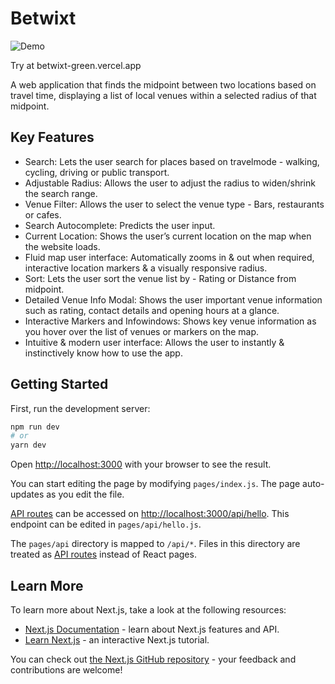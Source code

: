 # Betwixt

![Demo](https://www.youtube.com/watch?v=lxNTDkRQrRQ)

Try at betwixt-green.vercel.app

A web application that finds the midpoint between two locations based on travel time, displaying a list of local venues within a selected radius of that midpoint.

## Key Features

- Search: Lets the user search for places based on travelmode - walking, cycling, driving or public transport.
- Adjustable Radius: Allows the user to adjust the radius to widen/shrink the search range.
- Venue Filter: Allows the user to select the venue type - Bars, restaurants or cafes.
- Search Autocomplete: Predicts the user input.
- Current Location: Shows the user’s current location on the map when the website loads.
- Fluid map user interface: Automatically zooms in & out when required, interactive location markers & a visually responsive radius.
- Sort: Lets the user sort the venue list by - Rating or Distance from midpoint.
- Detailed Venue Info Modal: Shows the user important venue information such as rating, contact details and opening hours at a glance.
- Interactive Markers and Infowindows: Shows key venue information as you hover over the list of venues or markers on the map.
- Intuitive & modern user interface: Allows the user to instantly & instinctively know how to use the app.

## Getting Started

First, run the development server:

```bash
npm run dev
# or
yarn dev
```

Open [http://localhost:3000](http://localhost:3000) with your browser to see the result.

You can start editing the page by modifying `pages/index.js`. The page auto-updates as you edit the file.

[API routes](https://nextjs.org/docs/api-routes/introduction) can be accessed on [http://localhost:3000/api/hello](http://localhost:3000/api/hello). This endpoint can be edited in `pages/api/hello.js`.

The `pages/api` directory is mapped to `/api/*`. Files in this directory are treated as [API routes](https://nextjs.org/docs/api-routes/introduction) instead of React pages.

## Learn More

To learn more about Next.js, take a look at the following resources:

- [Next.js Documentation](https://nextjs.org/docs) - learn about Next.js features and API.
- [Learn Next.js](https://nextjs.org/learn) - an interactive Next.js tutorial.

You can check out [the Next.js GitHub repository](https://github.com/vercel/next.js/) - your feedback and contributions are welcome!
